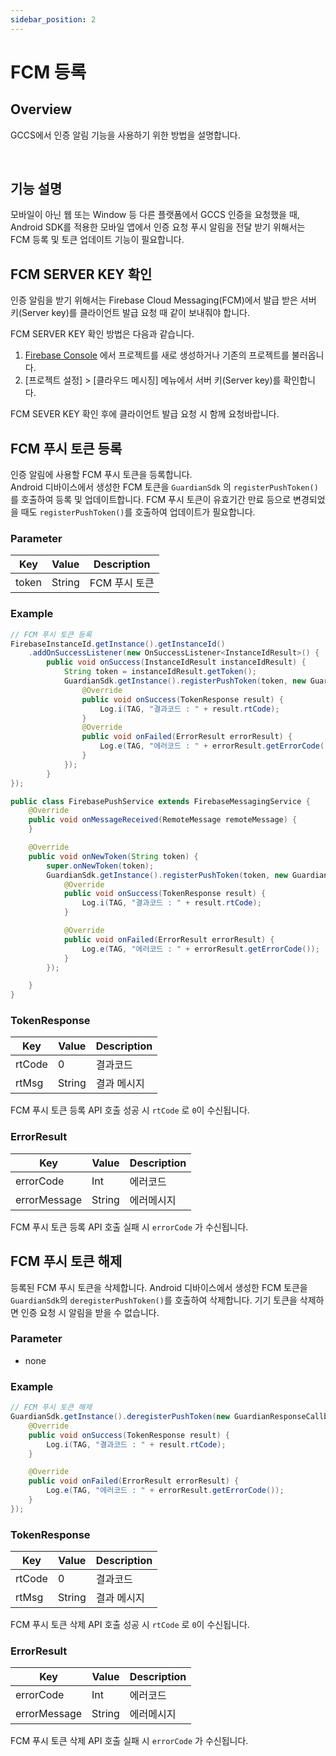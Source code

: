 ```yaml
---
sidebar_position: 2
---
```

# FCM 등록

## Overview
GCCS에서 인증 알림 기능을 사용하기 위한 방법을 설명합니다.

<br/>

## 기능 설명
모바일이 아닌 웹 또는 Window 등 다른 플랫폼에서 GCCS 인증을 요청했을 때, Android SDK를 적용한 모바일 앱에서 인증 요청 푸시 알림을 전달 받기 위해서는 FCM 등록 및 토큰 업데이트 기능이 필요합니다.

## FCM SERVER KEY 확인
인증 알림을 받기 위해서는 Firebase Cloud Messaging(FCM)에서 발급 받은 서버 키(Server key)를 클라이언트 발급 요청 때 같이 보내줘야 합니다.   

FCM SERVER KEY 확인 방법은 다음과 같습니다.   
1. [Firebase Console](https://console.firebase.google.com/) 에서 프로젝트를 새로 생성하거나 기존의 프로젝트를 불러옵니다.  
2. [프로젝트 설정] > [클라우드 메시징] 메뉴에서 서버 키(Server key)를 확인합니다.

FCM SEVER KEY 확인 후에 클라이언트 발급 요청 시 함께 요청바랍니다.

## FCM 푸시 토큰 등록
인증 알림에 사용할 FCM 푸시 토큰을 등록합니다.  
Android 디바이스에서 생성한 FCM 토큰을 `GuardianSdk` 의 `registerPushToken()`를 호출하여 등록 및 업데이트합니다.
FCM 푸시 토큰이 유효기간 만료 등으로 변경되었을 때도 `registerPushToken()`를 호출하여 업데이트가 필요합니다.

### Parameter
|Key|Value|Description|
|------|---|---|
|token|String|FCM 푸시 토큰|

### Example
```java
// FCM 푸시 토큰 등록
FirebaseInstanceId.getInstance().getInstanceId()
    .addOnSuccessListener(new OnSuccessListener<InstanceIdResult>() {
        public void onSuccess(InstanceIdResult instanceIdResult) {
            String token = instanceIdResult.getToken();
            GuardianSdk.getInstance().registerPushToken(token, new GuardianResponseCallback<TokenResponse>() {
                @Override
                public void onSuccess(TokenResponse result) {
                    Log.i(TAG, "결과코드 : " + result.rtCode);
                }
                @Override
                public void onFailed(ErrorResult errorResult) {
                    Log.e(TAG, "에러코드 : " + errorResult.getErrorCode());
                }
            });
        }
});

public class FirebasePushService extends FirebaseMessagingService {
    @Override
    public void onMessageReceived(RemoteMessage remoteMessage) {
    }

    @Override
    public void onNewToken(String token) {
        super.onNewToken(token);
        GuardianSdk.getInstance().registerPushToken(token, new GuardianResponseCallback<TokenResponse>() {
            @Override
            public void onSuccess(TokenResponse result) {
                Log.i(TAG, "결과코드 : " + result.rtCode);
            }

            @Override
            public void onFailed(ErrorResult errorResult) {
                Log.e(TAG, "에러코드 : " + errorResult.getErrorCode());
            }
        });

    }
}

```
### TokenResponse
|Key|Value|Description|
|------|---|---|
|rtCode|0|결과코드|
|rtMsg|String|결과 메시지|

FCM 푸시 토큰 등록 API 호출 성공 시 `rtCode` 로 `0`이 수신됩니다.

### ErrorResult
|Key|Value|Description|
|------|---|---|
|errorCode|Int|에러코드|
|errorMessage|String|에러메시지|

FCM 푸시 토큰 등록 API 호출 실패 시 `errorCode` 가 수신됩니다.

## FCM 푸시 토큰 해제
등록된 FCM 푸시 토큰을 삭제합니다.
Android 디바이스에서 생성한 FCM 토큰을 `GuardianSdk`의 `deregisterPushToken()`를 호출하여 삭제합니다.
기기 토큰을 삭제하면 인증 요청 시 알림을 받을 수 없습니다.

### Parameter
- none

### Example
```java
// FCM 푸시 토큰 해제
GuardianSdk.getInstance().deregisterPushToken(new GuardianResponseCallback<TokenResponse>() {
    @Override
    public void onSuccess(TokenResponse result) {
        Log.i(TAG, "결과코드 : " + result.rtCode);
    }

    @Override
    public void onFailed(ErrorResult errorResult) {
        Log.e(TAG, "에러코드 : " + errorResult.getErrorCode());
    }
});
```

### TokenResponse
|Key|Value|Description|
|------|---|---|
|rtCode|0|결과코드|
|rtMsg|String|결과 메시지|

FCM 푸시 토큰 삭제 API 호출 성공 시 `rtCode` 로 `0`이 수신됩니다.

### ErrorResult
|Key|Value|Description|
|------|---|---|
|errorCode|Int|에러코드|
|errorMessage|String|에러메시지|

FCM 푸시 토큰 삭제 API 호출 실패 시 `errorCode` 가 수신됩니다.